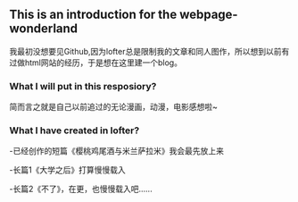 ## This is an introduction for the webpage-wonderland

我最初没想要见Github,因为lofter总是限制我的文章和同人图作，所以想到以前有过做html网站的经历，于是想在这里建一个blog。


### What I will put in this resposiory?

简而言之就是自己以前追过的无论漫画，动漫，电影感想啦~

### What I have created in lofter?

-已经创作的短篇《樱桃鸡尾酒与米兰萨拉米》我会最先放上来

-长篇1《大学之后》打算慢慢载入

-长篇2《不了》，在更，也慢慢载入吧......




